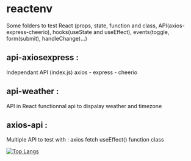 # reactenv
Some folders to test React (props, state, function and class, API(axios-express-cheerio),
hooks(useState and useEffect), events(toggle, form(submit), handleChange)...)

## api-axiosexpress :
Independant API (index.js)
axios - express - cheerio

## api-weather :
API in React
functionnal api to dispalay weather and timezone

## axios-api :
Multiple API to test with :
axios
fetch
useEffect()
function
class





[![Top Langs](https://github-readme-stats.vercel.app/api/top-langs/?username=TLRKiliann&hide=python&langs_count=8&layer=compact)](https://github.com/anuraghazra/github-readme-stats)
